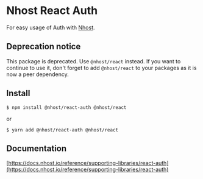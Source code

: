 # Nhost React Auth

For easy usage of Auth with [Nhost](https://nhost.io).

## Deprecation notice

This package is deprecated. Use `@nhost/react` instead.
If you want to continue to use it, don't forget to add `@nhost/react` to your packages as it is now a peer dependency.

## Install

`$ npm install @nhost/react-auth @nhost/react`

or

`$ yarn add @nhost/react-auth @nhost/react`

## Documentation

[https://docs.nhost.io/reference/supporting-libraries/react-auth](https://docs.nhost.io/reference/supporting-libraries/react-auth)
